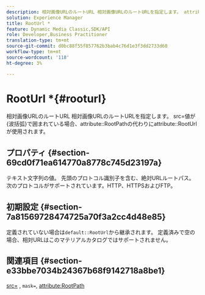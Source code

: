 ```yaml
---
description: 相対画像URLのルートURL 相対画像URLのルートURLを指定します。 attribute src=値が{波括弧}で囲まれている場合、attribute RootPath属性の代わりにRootUrlが使用されます。
solution: Experience Manager
title: RootUrl *
feature: Dynamic Media Classic,SDK/API
role: Developer,Business Practitioner
translation-type: tm+mt
source-git-commit: d0bc88f55f857762b3bab4c76d1e3f3dd2733d60
workflow-type: tm+mt
source-wordcount: '118'
ht-degree: 3%

---
```



# RootUrl *{#rooturl}

相対画像URLのルートURL 相対画像URLのルートURLを指定します。 src=値が{波括弧}で囲まれている場合、attribute::RootPathの代わりにattribute::RootUrlが使用されます。

## プロパティ {#section-69cd0f71ea614770a8778c745d23197a}

テキスト文字列の値。 先頭のプロトコル識別子を含む、絶対URLルートパス。 次のプロトコルがサポートされています。HTTP、HTTPSおよびFTP。

## 初期設定 {#section-7a81569728474725a70f3a2cc4d48e85}

定義されていない場合は`default::RootUrl`から継承されます。 定義済みで空の場合、相対URLはこのマテリアルカタログではサポートされません。

## 関連項目 {#section-e33bbe7034b24367b68f9142718a8be1}

[src=](../../../../../ir-api/http-protocol/image-rendering-api-ref/c-ir-http-protocol-ref/c-ir-http-protocol-command-reference/r-ir-src.md#reference-62c98abad22149d68d405ed6aaff8272) ,  `mask=`,  [attribute:RootPath](../../../../../ir-api/material-cat/image-rendering-api-ref/c-ir-material-catalog/c-ir-attributes-reference/r-ir-rootpath.md#reference-a4d7c96b62e14fcbad1740c702f160f3)
